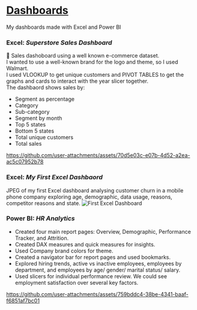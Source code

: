 # <ins>Dashboards<ins/>
My dashboards made with Excel and Power BI


### Excel: _**Superstore Sales Dashboard**_
🎥 Sales dashoboard using a well known e-commerce dataset. <br> 
I wanted to use a well-known brand for the logo and theme, so I used Walmart. <br>
I used VLOOKUP to get unique customers and PIVOT TABLES to get the graphs and cards to interact with the year slicer together. <br>
The dashbaord shows sales by: <br>
 - Segment as percentage <br>
 - Category <br>
 - Sub-category <br>
 - Segment by month <br>
 - Top 5 states <br>
 - Bottom 5 states <br>
 - Total unique customers <br>
 - Total sales

https://github.com/user-attachments/assets/70d5e03c-e07b-4d52-a2ea-ac5c07952b78

### Excel: **_My First Excel Dashbaord_**
JPEG of my first Excel dashboard analysing customer churn in a mobile phone company exploring age, demographic, data usage, reasons, competitor reasons and state. 
![First Excel Dashboard](https://github.com/user-attachments/assets/166ec64d-bf04-4bb3-8a49-ea16626a81a8)

### Power BI: **_HR Analytics_**
 - Created four main report pages: Overview, Demographic, Performance Tracker, and Attrition. 
 - Created DAX measures and quick measures for insights. 
 - Used Company brand colors for theme. 
 - Created a navigator bar for report pages and used bookmarks. 
 - Explored hiring trends, active vs inactive employees, employees by department, and employees by age/ gender/ marital status/ salary.
 - Used slicers for individual performance review. We could see employment satisfaction over several key factors.

https://github.com/user-attachments/assets/759bddc4-38be-4341-baaf-f6851af7bc01



